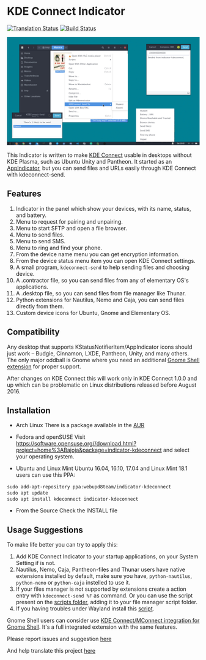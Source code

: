 KDE Connect Indicator
=====================
[![Translation Status](https://hosted.weblate.org/widgets/indicator-kde-connect/-/svg-badge.svg)](https://hosted.weblate.org/engage/indicator-kde-connect/?utm_source=widget)
[![Build Status](https://travis-ci.org/Bajoja/indicator-kdeconnect.svg?branch=master)](https://travis-ci.org/Bajoja/indicator-kdeconnect)

![indicator-kdeoconnect](https://raw.githubusercontent.com/Bajoja/indicator-kdeconnect/master/data/images/indicator-kdeconnect.jpg)

This Indicator is written to make [KDE Connect](https://community.kde.org/KDEConnect) usable in desktops without KDE Plasma, such as Ubuntu Unity and Pantheon.
It started as an [AppIndicator](https://unity.ubuntu.com/projects/appindicators/), but you can send files and URLs easily through KDE Connect with kdeconnect-send.

Features
-------
 1. Indicator in the panel which show your devices, with its name, status, and battery.
 2. Menu to request for pairing and unpairing.
 3. Menu to start SFTP and open a file browser.
 4. Menu to send files.
 5. Menu to send SMS.
 6. Menu to ring and find your phone.
 7. From the device name menu you can get encryption information.
 8. From the device status menu item you can open KDE Connect settings.
 9. A small program, `kdeconnect-send` to help sending files and choosing device.
 10. A .contractor file, so you can send files from any of elementary OS's applications.
 11. A .desktop file, so you can send files from file manager like Thunar.
 12. Python extensions for Nautilus, Nemo and Caja, you can send files directly from them.
 13. Custom device icons for Ubuntu, Gnome and Elementary OS.

Compatibility
-------
Any desktop that supports KStatusNotifierItem/AppIndicator icons should just work – Budgie, Cinnamon, LXDE, Pantheon, Unity, and many others.
The only major oddball is Gnome where you need an additional [Gnome Shell extension](https://extensions.gnome.org/extension/615/appindicator-support/) for proper support.

After changes on KDE Connect this will work only in KDE Connect 1.0.0 and up which can be problematic on Linux distributions released before August 2016.

Installation
-------
- Arch Linux
 There is a package available in the [AUR](https://aur.archlinux.org/packages/indicator-kdeconnect-git)

- Fedora and openSUSE
 Visit https://software.opensuse.org//download.html?project=home%3ABajoja&package=indicator-kdeconnect and select your operating system.

- Ubuntu and Linux Mint
 Ubuntu 16.04, 16.10, 17.04 and Linux Mint 18.1 users can use this PPA:
```
sudo add-apt-repository ppa:webupd8team/indicator-kdeconnect
sudo apt update
sudo apt install kdeconnect indicator-kdeconnect
```

- From the Source
 Check the INSTALL file

Usage Suggestions
-------
 To make life better you can try to apply this:

 1. Add KDE Connect Indicator to your startup applications, on your System Setting if is not.
 2. Nautilus, Nemo, Caja, Pantheon-files and Thunar users have native extensions installed by default, make sure you have,
    `python-nautilus`, `python-nemo` or `python-caja` instelled to use it.
 3. If your files manager is not supported by extensions create a action entry with `kdeconnect-send %F` as command.
    Or you can use the script present on the [scripts folder](https://github.com/Bajoja/indicator-kdeconnect/tree/master/scripts/kdeconnect-send), adding it to your file manager script folder.
 4. If you having troubles under Wayland install this [script](https://github.com/Bajoja/indicator-kdeconnect/tree/master/scripts/wayland). 
 
Gnome Shell users can consider use [KDE Connect/MConnect integration for Gnome Shell](https://github.com/andyholmes/gnome-shell-extension-mconnect). It's a full integrated extension with the same features.

Please report issues and suggestion [here](https://github.com/Bajoja/indicator-kdeconnect/issues)

And help translate this project [here](https://hosted.weblate.org/projects/indicator-kde-connect/translations/)
